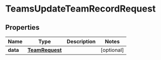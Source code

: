 

# TeamsUpdateTeamRecordRequest


## Properties

| Name | Type | Description | Notes |
|------------ | ------------- | ------------- | -------------|
|**data** | [**TeamRequest**](TeamRequest.md) |  |  [optional] |



